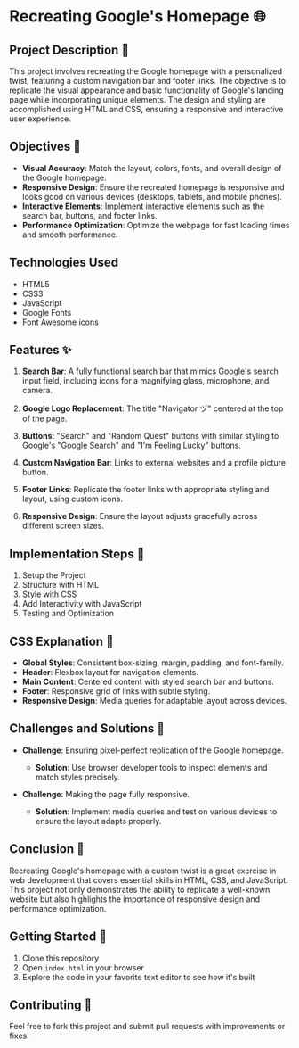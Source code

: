 # Recreating Google's Homepage 🌐

## Project Description 📝

This project involves recreating the Google homepage with a personalized twist, featuring a custom navigation bar and footer links. The objective is to replicate the visual appearance and basic functionality of Google's landing page while incorporating unique elements. The design and styling are accomplished using HTML and CSS, ensuring a responsive and interactive user experience.

## Objectives 🎯

- **Visual Accuracy**: Match the layout, colors, fonts, and overall design of the Google homepage.
- **Responsive Design**: Ensure the recreated homepage is responsive and looks good on various devices (desktops, tablets, and mobile phones).
- **Interactive Elements**: Implement interactive elements such as the search bar, buttons, and footer links.
- **Performance Optimization**: Optimize the webpage for fast loading times and smooth performance.

## Technologies Used 

- HTML5
- CSS3
- JavaScript
- Google Fonts
- Font Awesome icons

## Features ✨

1. **Search Bar**: A fully functional search bar that mimics Google's search input field, including icons for a magnifying glass, microphone, and camera.

2. **Google Logo Replacement**: The title "Navigator ヅ" centered at the top of the page.

3. **Buttons**: "Search" and "Random Quest" buttons with similar styling to Google's "Google Search" and "I'm Feeling Lucky" buttons.

4. **Custom Navigation Bar**: Links to external websites and a profile picture button.

5. **Footer Links**: Replicate the footer links with appropriate styling and layout, using custom icons.

6. **Responsive Design**: Ensure the layout adjusts gracefully across different screen sizes.

## Implementation Steps 🔨

1. Setup the Project
2. Structure with HTML
3. Style with CSS
4. Add Interactivity with JavaScript
5. Testing and Optimization

## CSS Explanation 🎨

- **Global Styles**: Consistent box-sizing, margin, padding, and font-family.
- **Header**: Flexbox layout for navigation elements.
- **Main Content**: Centered content with styled search bar and buttons.
- **Footer**: Responsive grid of links with subtle styling.
- **Responsive Design**: Media queries for adaptable layout across devices.

## Challenges and Solutions 🧗

- **Challenge**: Ensuring pixel-perfect replication of the Google homepage.
  - **Solution**: Use browser developer tools to inspect elements and match styles precisely.

- **Challenge**: Making the page fully responsive.
  - **Solution**: Implement media queries and test on various devices to ensure the layout adapts properly.

## Conclusion 🏁

Recreating Google's homepage with a custom twist is a great exercise in web development that covers essential skills in HTML, CSS, and JavaScript. This project not only demonstrates the ability to replicate a well-known website but also highlights the importance of responsive design and performance optimization.

## Getting Started 🚀

1. Clone this repository
2. Open `index.html` in your browser
3. Explore the code in your favorite text editor to see how it's built

## Contributing 🤝

Feel free to fork this project and submit pull requests with improvements or fixes!
